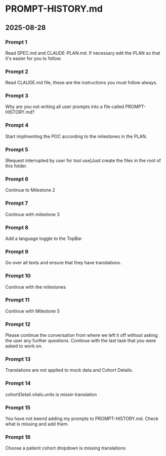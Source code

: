 # PROMPT-HISTORY.md

## 2025-08-28

### Prompt 1
Read SPEC.md and CLAUDE-PLAN.md. If necessary edit the PLAN so that it's easier for you to follow.

### Prompt 2
Read CLAUDE.md file, these are the instructions you must follow always.

### Prompt 3
Why are you not writing all user prompts into a file called PROMPT-HISTORY.md?

### Prompt 4
Start implmenting the POC according to the milestones in the PLAN.

### Prompt 5
[Request interrupted by user for tool use]Just create the files in the root of this folder.

### Prompt 6
Continue to Milestone 2

### Prompt 7
Continue with milestone 3

### Prompt 8
Add a language toggle to the TopBar

### Prompt 9
Go over all texts and ensure that they have translations.

### Prompt 10
Continue with the milestones

### Prompt 11
Continue with Milestone 5

### Prompt 12
Please continue the conversation from where we left it off without asking the user any further questions. Continue with the last task that you were asked to work on.

### Prompt 13
Translations are not applied to mock data and Cohort Details.

### Prompt 14
cohortDetail.vitals.units is missin translation

### Prompt 15
You have not beend adding my prompts to PROMPT-HISTORY.md. Check what is missing and add them.

### Prompt 16
Choose a patient cohort dropdown is missing translations